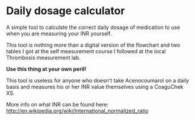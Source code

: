 Daily dosage calculator
=======================

A simple tool to calculate the correct daily dosage of medication to use when you are measuring your INR yourself. 

This tool is nothing more than a digital version of the flowchart and two tables I got at the self measurement course I followed at the local Thrombosis measurement lab.

__Use this thing at your own peril!__ 

This tool is useless for anyone who doesn't take Acenocoumarol on a daily basis and measures his or her INR value themselves using a CoaguChek XS.

More info on what INR can be found here: http://en.wikipedia.org/wiki/International_normalized_ratio
